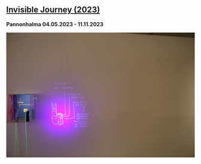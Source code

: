 ## [Invisible Journey (2023)](/c/projects/Invisible-Journey_2023)
**Pannonhalma 04.05.2023 - 11.11.2023**

![md.full](Invisible-Journey_2023/4G0A1740.JPG)